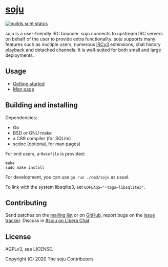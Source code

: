 # [soju]

[![builds.sr.ht status](https://builds.sr.ht/~emersion/soju/commits/master.svg)](https://builds.sr.ht/~emersion/soju/commits/master?)

soju is a user-friendly IRC bouncer. soju connects to upstream IRC servers on
behalf of the user to provide extra functionality. soju supports many features
such as multiple users, numerous [IRCv3] extensions, chat history playback and
detached channels. It is well-suited for both small and large deployments.

## Usage

* [Getting started]
* [Man page]

## Building and installing

Dependencies:

- Go
- BSD or GNU make
- a C89 compiler (for SQLite)
- scdoc (optional, for man pages)

For end users, a `Makefile` is provided:

    make
    sudo make install

For development, you can use `go run ./cmd/soju` as usual.

To link with the system libsqlite3, set `GOFLAGS="-tags=libsqlite3"`.

## Contributing

Send patches on the [mailing list] or on [GitHub], report bugs on the
[issue tracker]. Discuss in [#soju on Libera Chat][IRC channel].

## License

AGPLv3, see LICENSE.

Copyright (C) 2020 The soju Contributors

[soju]: https://soju.im
[Getting started]: doc/getting-started.md
[Man page]: https://soju.im/doc/soju.1.html
[mailing list]: https://lists.sr.ht/~emersion/soju-dev
[GitHub]: https://github.com/emersion/soju
[issue tracker]: https://todo.sr.ht/~emersion/soju
[IRC channel]: ircs://irc.libera.chat/#soju
[IRCv3]: https://ircv3.net/
